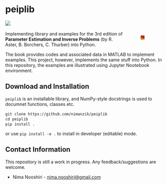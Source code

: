 # peiplib

![](https://img.shields.io/badge/licence-GPL--3.0-orange)

<p style="width:15%; float:right; padding-left: 50px;">
    <img src="./images/book_cover.jpg" width="15%">
</p>

Implementing library and examples for the 3rd edition of **Parameter
Estimation and Inverse Problems** (by R. Aster, B. Borchers, C. Thurber)
into Python.

The book provides codes and associated data in MATLAB to implement
examples. This project, however, implements the same stuff into Python.
In this repository, the examples are illustrated using Jupyter
Nootebook environment.

## Download and Installation

`peiplib` is an installable library, and NumPy-style docstrings is used
to documnet functions, classes etc.

```
git clone https://github.com/nimanzik/peiplib
cd peiplib
pip install .
```

or use `pip install -e .` to install in developer (editable) mode.

## Contact Information
This repository is still a work in progress. Any feedback/suggestions
are welcome.

- Nima Nooshiri - nima.nooshiri@gmail.com

